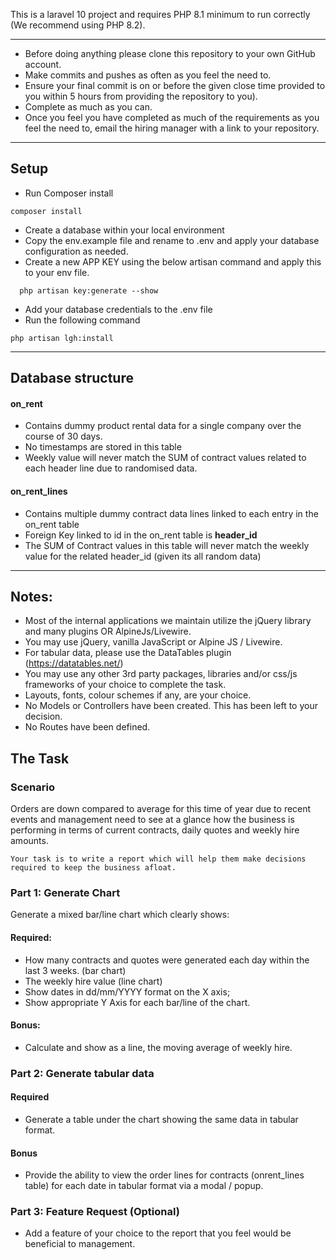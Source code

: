 This is a laravel 10 project and requires PHP 8.1 minimum to run correctly (We recommend using PHP 8.2).

---

- Before doing anything please clone this repository to your own GitHub account.
- Make commits and pushes as often as you feel the need to.
- Ensure your final commit is on or before the given close time provided to you within 5 hours from providing the repository to you).
- Complete as much as you can.
- Once you feel you have completed as much of the requirements as you feel the need to, email the hiring manager with a link to your repository.
---

## Setup

- Run Composer install
```
composer install
```
- Create a database within your local environment
- Copy the env.example file and rename to .env and apply your database configuration as needed.
- Create a new APP KEY using the below artisan command and apply this to your env file.
```
  php artisan key:generate --show
```
- Add your database credentials to the .env file
- Run the following command
```
php artisan lgh:install
```

---

## Database structure

#### on_rent

- Contains dummy product rental data for a single company over the course of 30 days.
- No timestamps are stored in this table
- Weekly value will never match the SUM of contract values related to each header line due to randomised data.

#### on_rent_lines

- Contains multiple dummy contract data lines linked to each entry in the on_rent table
- Foreign Key linked to id in the on_rent table is **header_id**
- The SUM of Contract values in this table will never match the weekly value for the related header_id (given its all random data)
---

## Notes:

- Most of the internal applications we maintain utilize the jQuery library and many plugins OR AlpineJs/Livewire.
- You may use jQuery, vanilla JavaScript or Alpine JS / Livewire. 
- For tabular data, please use the DataTables plugin (https://datatables.net/)
- You may use any other 3rd party packages, libraries and/or css/js frameworks of your choice to complete the task.
- Layouts, fonts, colour schemes if any, are your choice.
- No Models or Controllers have been created. This has been left to your decision.
- No Routes have been defined.

## The Task

### Scenario

Orders are down compared to average for this time of year due to recent events and management need to see at a glance how the business is performing in terms of current contracts, daily quotes and weekly hire amounts.

    Your task is to write a report which will help them make decisions required to keep the business afloat.

### Part 1: Generate Chart

Generate a mixed bar/line chart which clearly shows:

#### Required:

- How many contracts and quotes were generated each day within the last 3 weeks. (bar chart)
- The weekly hire value (line chart)
- Show dates in dd/mm/YYYY format on the X axis;
- Show appropriate Y Axis for each bar/line of the chart.

#### Bonus:

- Calculate and show as a line, the moving average of weekly hire.

### Part 2: Generate tabular data

#### Required

- Generate a table under the chart showing the same data in tabular format.

#### Bonus

- Provide the ability to view the order lines for contracts (onrent_lines table) for each date in tabular format via a modal / popup.

### Part 3: Feature Request (Optional)

- Add a feature of your choice to the report that you feel would be beneficial to management.
